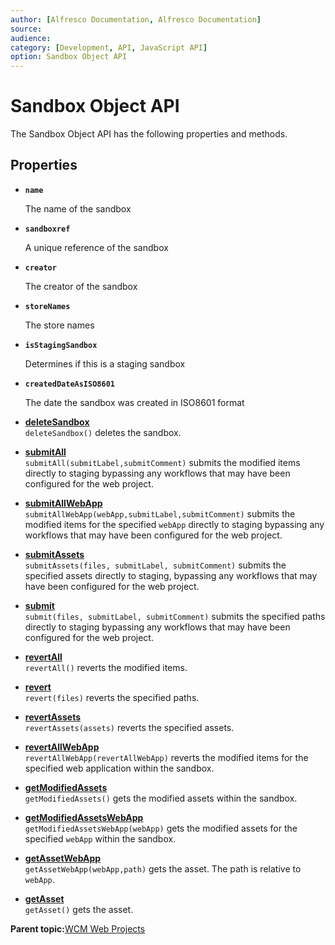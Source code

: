 ```yaml
---
author: [Alfresco Documentation, Alfresco Documentation]
source: 
audience: 
category: [Development, API, JavaScript API]
option: Sandbox Object API
---
```


# Sandbox Object API

The Sandbox Object API has the following properties and methods.

## Properties

-   **`name`**

    The name of the sandbox

-   **`sandboxref`**

    A unique reference of the sandbox

-   **`creator`**

    The creator of the sandbox

-   **`storeNames`**

    The store names

-   **`isStagingSandbox`**

    Determines if this is a staging sandbox

-   **`createdDateAsISO8601`**

    The date the sandbox was created in ISO8601 format


-   **[deleteSandbox](../references/API-JS-deleteSandbox.md)**  
`deleteSandbox()` deletes the sandbox.
-   **[submitAll](../references/API-JS-submitAll.md)**  
`submitAll(submitLabel,submitComment)` submits the modified items directly to staging bypassing any workflows that may have been configured for the web project.
-   **[submitAllWebApp](../references/API-JS-submitAllWebApp.md)**  
`submitAllWebApp(webApp,submitLabel,submitComment)` submits the modified items for the specified `webApp` directly to staging bypassing any workflows that may have been configured for the web project.
-   **[submitAssets](../references/API-JS-submitAssets.md)**  
`submitAssets(files, submitLabel, submitComment)` submits the specified assets directly to staging, bypassing any workflows that may have been configured for the web project.
-   **[submit](../references/API-JS-submit.md)**  
`submit(files, submitLabel, submitComment)` submits the specified paths directly to staging bypassing any workflows that may have been configured for the web project.
-   **[revertAll](../references/API-JS-revertAll.md)**  
`revertAll()` reverts the modified items.
-   **[revert](../references/API-JS-revert.md)**  
`revert(files)` reverts the specified paths.
-   **[revertAssets](../references/API-JS-revertAsssets.md)**  
`revertAssets(assets)` reverts the specified assets.
-   **[revertAllWebApp](../references/API-JS-revertAllWebApp.md)**  
`revertAllWebApp(revertAllWebApp)` reverts the modified items for the specified web application within the sandbox.
-   **[getModifiedAssets](../references/API-JS-getModifiedAssets.md)**  
`getModifiedAssets()` gets the modified assets within the sandbox.
-   **[getModifiedAssetsWebApp](../references/API-JS-getModifiedAssetsWebApp.md)**  
`getModifiedAssetsWebApp(webApp)` gets the modified assets for the specified `webApp` within the sandbox.
-   **[getAssetWebApp](../references/API-JS-getAssetWebApp.md)**  
`getAssetWebApp(webApp,path)` gets the asset. The path is relative to `webApp`.
-   **[getAsset](../references/API-JS-getAsset.md)**  
`getAsset()` gets the asset.

**Parent topic:**[WCM Web Projects](../references/API-JS-WCM-Web-Projects.md)

